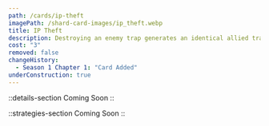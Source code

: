 ```yaml
---
path: /cards/ip-theft
imagePath: /shard-card-images/ip_theft.webp
title: IP Theft
description: Destroying an enemy trap generates an identical allied trap.
cost: "3"
removed: false
changeHistory:
  - Season 1 Chapter 1: "Card Added"
underConstruction: true
---
```


::details-section
Coming Soon
::

::strategies-section
Coming Soon
::
